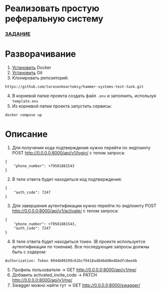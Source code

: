 # Реализовать простую реферальную систему
### [ЗАДАНИЕ](https://docs.yandex.ru/docs/view?url=ya-disk-public%3A%2F%2FsIkUIoDPKjKqu5Y8u3%2BpM3wtbcyGG4QhBctk2RNusLzVSR6RmgFjlwdE82mJ9iBHq%2FJ6bpmRyOJonT3VoXnDag%3D%3D&name=%D0%A2%D0%B5%D1%81%D1%82%D0%BE%D0%B2%D0%BE%D0%B5%20%D0%B7%D0%B0%D0%B4%D0%B0%D0%BD%D0%B8%D0%B5%20%D0%B4%D0%BB%D1%8F%20Python%20%D1%80%D0%B0%D0%B7%D1%80%D0%B0%D0%B1%D0%BE%D1%82%D1%87%D0%B8%D0%BA%D0%B0-2.docx)
# Разворачивание
1. [Установить](https://docs.docker.com/compose/install/) Docker 
2. [Установить](https://git-scm.com/downloads) Git
3. Клонировать репозиторий:
```no-highlight
https://github.com/tarasenkoartemiy/hammer-systems-test-task.git
```
4. В корневой папке проекта создать файл `.env` и заполнить, используя `template.env`
5. Из корневой папки проекта запустить сервисы:
```no-highlight
docker compose up
```
# Описание
1. Для получения кода подтверждения нужно перейти по эндпоинту POST http://0.0.0.0:8000/api/v1/login/ c телом запроса:
```no-highlight
{
    "phone_number": +79581881543
}
```
2. В теле ответа будет находиться код подтверждения:
```no-highlight
{
    "auth_code": 7247
}
```
3. Для завершения аутентификации нужно перейти по эндпоинту POST http://0.0.0.0:8000/api/v1/activate/ c телом запроса:
```no-highlight
{   
    "phone_number": +79581881543,
    "auth_code": 7247
}
```
4. В теле ответа будет находиться токен. (В проекте используется аутентификации по токенам). Все последующие запросы должны быть с хэдером:
```no-highlight
Authorization: Token 9944b09199c62bcf9418ad846dd0e4bbdfc6ee4b
```
5. Профиль пользователя -> GET http://0.0.0.0:8000/api/v1/me/
6. Добавить activated_invite_code -> PATCH http://0.0.0.0:8000/api/v1/me/
7. Swagger можно найти тут -> GET http://0.0.0.0:8000/swagger/